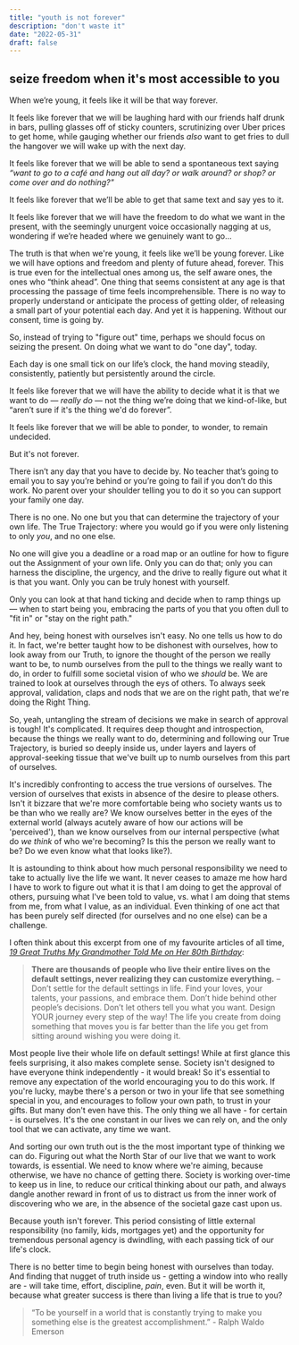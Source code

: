 ```yaml
---
title: "youth is not forever"
description: "don't waste it"
date: "2022-05-31"
draft: false
---
```

## seize freedom when it's most accessible to you

When we’re young, it feels like it will be that way forever. 

It feels like forever that we will be laughing hard with our friends half drunk in bars, pulling glasses off of sticky counters, scrutinizing over Uber prices to get home, while gauging whether our friends _also_ want to get fries to dull the hangover we will wake up with the next day. 

It feels like forever that we will be able to send a spontaneous text saying _“want to go to a café and hang out all day? or walk around? or shop? or come over and do nothing?"_

It feels like forever that we’ll be able to get that same text and say yes to it.

It feels like forever that we will have the freedom to do what we want in the present, with the seemingly unurgent voice occasionally nagging at us, wondering if we’re headed  where we genuinely want to go… 

The truth is that when we're young, it feels like we’ll be young forever. Like we will have options and freedom and plenty of future ahead, forever. This is true even for the intellectual ones among us, the self aware ones, the ones who “think ahead”. One thing that seems consistent at any age is that processing the passage of time feels incomprehensible. There is no way to properly understand or anticipate the process of getting older, of releasing a small part of your potential each day. And yet it is happening. Without our consent, time is going by.

So, instead of trying to "figure out" time, perhaps we should focus on seizing the present. On doing what we want to do "one day", today.

Each day is one small tick on our life’s clock, the hand moving steadily, consistently, patiently but persistently around the circle. 

It feels like forever that we will have the ability to decide what it is that we want to do — _really do_ — not the thing we’re doing that we kind-of-like, but “aren’t  sure if it's the thing we'd do forever”. 

It feels like forever that we will be able to ponder, to wonder, to remain undecided. 

But it's not forever. 

There isn’t any day that you have to decide by. No teacher that’s going to email you to say you’re behind or you’re going to fail if you don’t do this work. No parent over your shoulder telling you to do it so you can support your family one day. 

There is no one. No one but you that can determine the trajectory of your own life. The True Trajectory: where you would go if you were only listening to only _you_, and no one else. 

No one will give you a deadline or a road map or an outline for how to figure out the Assignment of your own life. Only you can do that; only you can harness the discipline, the urgency, and the drive to really figure out what it is that you want. Only you can be truly honest with yourself. 

Only you can look at that hand ticking and decide when to  ramp things up — when to start being you, embracing the parts of you that you often dull to "fit in" or "stay on the right path."

And hey, being honest with ourselves isn't easy. No one tells us how to do it. In fact, we're better taught how to be dishonest with ourselves, how to look away from our Truth, to ignore the thought of the person we really want to be, to numb ourselves from the pull to the things we really want to do, in order to fulfill some societal vision of who we _should_ be. We are trained to look at ourselves through the eys of others. To always seek approval, validation, claps and nods that we are on the right path, that we're doing the Right Thing.

So, yeah, untangling the stream of decisions we make in search of approval is tough! It's complicated. It requires deep thought and introspection, because the things we really want to do, determining and following our True Trajectory, is buried so deeply inside us, under layers and layers of approval-seeking tissue that we've built up to numb ourselves from this part of ourselves. 

It's incredibly confronting to access the true versions of ourselves. The version of ourselves that exists in absence of the desire to please others. Isn't it bizzare that we're more comfortable being who society wants us to be than who we really are? We know ourselves better in the eyes of the external world (always acutely aware of how our actions will be 'perceived'), than we know ourselves from our internal perspective (what do _we think_ of who we're becoming? Is this the person we really want to be? Do we even know what that looks like?).

It is astounding to think about how much personal responsibility we need to take to actually live the life we want. It never ceases to amaze me how hard I have to work to figure out what it is that I am doing to get the approval of others, pursuing what I've been told to value, vs. what I am doing that stems from me, from what I value, as an individual. Even thinking of one act that has been purely self directed (for ourselves and no one else) can be a challenge. 

I often think about this excerpt from one of my favourite articles of all time, [_19 Great Truths My Grandmother Told Me on Her 80th Birthday_](https://www.marcandangel.com/2022/01/18/19-great-truths-my-grandmother-told-me-on-her-90th-birthday/):

>**There are thousands of people who live their entire lives on the default settings, never realizing they can customize everything.** 
– Don’t settle for the default settings in life. Find your loves, your talents, your passions, and embrace them. Don’t hide behind other people’s decisions. Don’t let others tell you what you want. Design YOUR journey every step of the way! The life you create from doing something that moves you is far better than the life you get from sitting around wishing you were doing it.</br>

Most people live their whole life on default settings! While at first glance this feels surprising, it also makes complete sense. Society isn't designed to have everyone think independently - it would break! So it's essential to remove any expectation of the world encouraging you to do this work. If you're lucky, maybe there's a person or two in your life that see something special in you, and encourages to follow your own path, to trust in your gifts. But many don't even have this. The only thing we all have - for certain - is ourselves. It's the one constant in our lives we can rely on, and the only tool that we can activate, any time we want. 


And sorting our own truth out is the the most important type of thinking we can do. Figuring out what the North Star of our live that we want to work towards, is essential. We need to know where we're aiming, because otherwise, we have no chance of getting there. Society is working over-time to keep us in line, to reduce our critical thinking about our path, and always dangle another reward in front of us to distract us from the inner work of discovering who we are, in the absence of the societal gaze cast upon us. 

Because youth isn't forever. This period consisting of little external responsibility (no family, kids, mortgages yet) and the opportunity for tremendous personal agency is dwindling, with each passing tick of our life's clock. 

There is no better time to begin being honest with ourselves than today. And finding that nugget of truth inside us - getting a window into who really are - will take time, effort, discipline, _pain_, even. But it will be worth it, because what greater success is there than living a life that is true to you? 

>“To be yourself in a world that is constantly trying to make you something else is the greatest accomplishment.” - Ralph Waldo Emerson </br>
